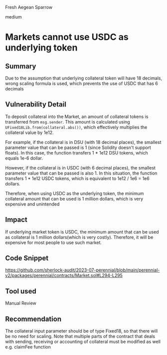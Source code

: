 Fresh Aegean Sparrow

medium

# Markets cannot use USDC as underlying token
## Summary
Due to the assumption that underlying collateral token will have 18 decimals, wrong scaling formula is used, which prevents the use of USDC that has 6 decimals

## Vulnerability Detail
To deposit collateral into the Market, an amount of collateral tokens is transferred from `msg.sender`. This amount is calculated using `UFixed18Lib.from(collateral.abs())`, which effectively multiplies the collateral value by 1e12.

For example, if the collateral is in DSU (with 18 decimal places), the smallest parameter value that can be passed is 1 (since Solidity doesn't support floats). In this case, the function transfers 1 \* 1e12 DSU tokens, which equals 1e-6 dollar.

However, if the collateral is in USDC (with 6 decimal places), the smallest parameter value that can be passed is also 1. In this situation, the function transfers 1 \* 1e12 USDC tokens, which is equivalent to 1e12 / 1e6 = 1e6 dollars.

Therefore, when using USDC as the underlying token, the minimum collateral amount that can be used is 1 million dollars, which is very expensive and unintended

## Impact
If underlying market token is USDC, the minimum amount that can be used as collateral is 1 million dollars(which is very costly). Therefore, it will be expensive for most people to use such market.

## Code Snippet
https://github.com/sherlock-audit/2023-07-perennial/blob/main/perennial-v2/packages/perennial/contracts/Market.sol#L294-L295

## Tool used

Manual Review

## Recommendation

The collateral input parameter should be of type Fixed18, so that there will be no need for scaling.
Note that multiple parts of the contract that deals with sending, receiving or accounting of collateral must be modified as well e.g. claimFee function
